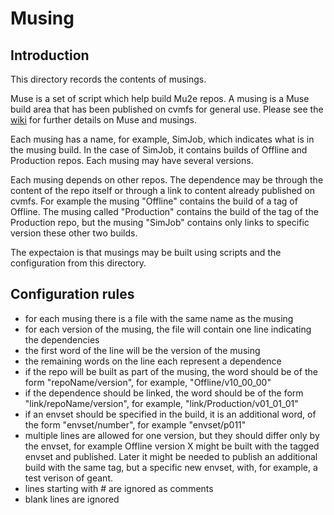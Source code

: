 # Musing

## Introduction

This directory records the contents of musings.  

Muse is a set of script which help build Mu2e repos. A musing is a Muse build area that has been published on cvmfs for general use.  Please see the [wiki](https://mu2ewiki.fnal.gov/wiki/Muse) for further details on Muse and musings.

Each musing has a name, for example, SimJob, which indicates what is in the musing build.  In the case of SimJob, it contains builds of Offline and Production repos.  Each musing may have several versions.

Each musing depends on other repos. The dependence may be through the content of the repo itself or through a link to content already published on cvmfs.  For example the musing "Offline" contains the build of a tag of Offline.  The musing called "Production" contains the build of the tag of the Production repo, but the musing "SimJob" contains only links to specific version these other two builds.

The expectaion is that musings may be built using scripts and the configuration from this directory.

## Configuration rules

* for each musing there is a file with the same name as the musing
* for each version of the musing, the file will contain one line indicating the dependencies
* the first word of the line will be the version of the musing
* the remaining words on the line each represent a dependence
* if the repo will be built as part of the musing,  the word should be of the form "repoName/version", for example, "Offline/v10_00_00"
* if the dependence should be linked, the word should be of the form "link/repoName/version", for example, "link/Production/v01_01_01"
* if an envset should be specified in the build, it is an additional word, of the form "envset/number", for example "envset/p011"
* multiple lines are allowed for one version, but they should differ only by the envset, for example Offline version X might be built with the tagged envset and published.  Later it might be needed to publish an additional build with the same tag, but a specific new envset, with, for example, a test verison of geant.
* lines starting with # are ignored as comments
* blank lines are ignored


